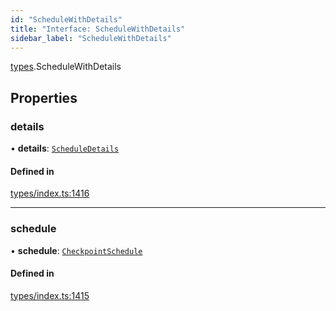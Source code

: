 ```yaml
---
id: "ScheduleWithDetails"
title: "Interface: ScheduleWithDetails"
sidebar_label: "ScheduleWithDetails"
---
```


[types](../../../modules/Types/Types.md).ScheduleWithDetails

## Properties

### details

• **details**: [`ScheduleDetails`](../../API/Entities/CheckpointSchedule/Types/ScheduleDetails/ScheduleDetails.md)

#### Defined in

[types/index.ts:1416](https://github.com/PolymeshAssociation/polymesh-sdk/blob/5a778578/src/types/index.ts#L1416)

___

### schedule

• **schedule**: [`CheckpointSchedule`](../../../classes/API/Entities/CheckpointSchedule/CheckpointSchedule.md)

#### Defined in

[types/index.ts:1415](https://github.com/PolymeshAssociation/polymesh-sdk/blob/5a778578/src/types/index.ts#L1415)
